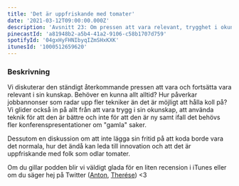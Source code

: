 ```yaml
---
title: 'Det är uppfriskande med tomater'
date: '2021-03-12T09:00:00.000Z'
description: 'Avsnitt 23: Om pressen att vara relevant, trygghet i okunskap, att inte koda på sin fritid och mycket annat.'
pinecastId: 'a81948b2-a5b4-41a2-9106-c58b1707d759'
spotifyId: '04gxHyFHNIbyqIZmSHxKXK'
itunesId: '1000512659620'
---
```


### Beskrivning

Vi diskuterar den ständigt återkommande pressen att vara och fortsätta vara relevant i sin kunskap. Behöver en kunna allt alltid? Hur påverkar jobbannonser som radar upp fler tekniker än det är möjligt att hålla koll på? Vi glider också in på allt från att vara trygg i sin okunskap, att använda teknik för att den är bättre och inte för att den är ny samt ifall det behövs fler konferenspresentationer om "gamla" saker.

Dessutom en diskussion om att inte lägga sin fritid på att koda borde vara det normala, hur det ändå kan leda till innovation och att det är uppfriskande med folk som odlar tomater.

Om du gillar podden blir vi väldigt glada för en liten recension i iTunes eller om du säger hej på Twitter ([Anton](https://twitter.com/Awnton), [Therése](https://twitter.com/tkomstadius)) <3
